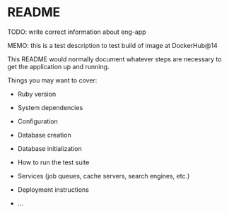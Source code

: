 # README

TODO: write correct information about eng-app

MEMO:
  this is a test description to test build of image at DockerHub@14

This README would normally document whatever steps are necessary to get the
application up and running.

Things you may want to cover:

* Ruby version

* System dependencies

* Configuration

* Database creation

* Database initialization

* How to run the test suite

* Services (job queues, cache servers, search engines, etc.)

* Deployment instructions

* ...
